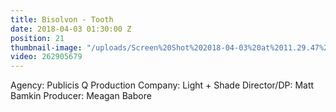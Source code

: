```yaml
---
title: Bisolvon - Tooth
date: 2018-04-03 01:30:00 Z
position: 21
thumbnail-image: "/uploads/Screen%20Shot%202018-04-03%20at%2011.29.47%20am.png"
video: 262905679
---
```


Agency: Publicis Q
Production Company: Light + Shade
Director/DP: Matt Bamkin
Producer: Meagan Babore